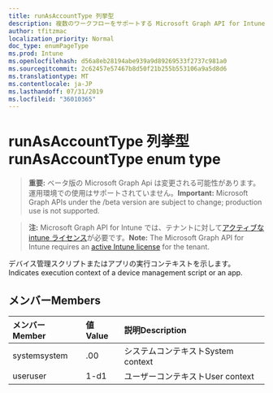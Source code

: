 ```yaml
---
title: runAsAccountType 列挙型
description: 複数のワークフローをサポートする Microsoft Graph API for Intune の runAsAccountType 列挙体について説明します。
author: tfitzmac
localization_priority: Normal
doc_type: enumPageType
ms.prod: Intune
ms.openlocfilehash: d56a8eb28194abe939a9d89269533f2737c981a0
ms.sourcegitcommit: 2c62457e57467b8d50f21b255b553106a9a5d8d6
ms.translationtype: MT
ms.contentlocale: ja-JP
ms.lasthandoff: 07/31/2019
ms.locfileid: "36010365"
---
```

# <a name="runasaccounttype-enum-type"></a><span data-ttu-id="91b6f-103">runAsAccountType 列挙型</span><span class="sxs-lookup"><span data-stu-id="91b6f-103">runAsAccountType enum type</span></span>

> <span data-ttu-id="91b6f-104">**重要:** ベータ版の Microsoft Graph Api は変更される可能性があります。運用環境での使用はサポートされていません。</span><span class="sxs-lookup"><span data-stu-id="91b6f-104">**Important:** Microsoft Graph APIs under the /beta version are subject to change; production use is not supported.</span></span>

> <span data-ttu-id="91b6f-105">**注:** Microsoft Graph API for Intune では、テナントに対して[アクティブな intune ライセンス](https://go.microsoft.com/fwlink/?linkid=839381)が必要です。</span><span class="sxs-lookup"><span data-stu-id="91b6f-105">**Note:** The Microsoft Graph API for Intune requires an [active Intune license](https://go.microsoft.com/fwlink/?linkid=839381) for the tenant.</span></span>

<span data-ttu-id="91b6f-106">デバイス管理スクリプトまたはアプリの実行コンテキストを示します。</span><span class="sxs-lookup"><span data-stu-id="91b6f-106">Indicates execution context of a device management script or an app.</span></span>

## <a name="members"></a><span data-ttu-id="91b6f-107">メンバー</span><span class="sxs-lookup"><span data-stu-id="91b6f-107">Members</span></span>
|<span data-ttu-id="91b6f-108">メンバー</span><span class="sxs-lookup"><span data-stu-id="91b6f-108">Member</span></span>|<span data-ttu-id="91b6f-109">値</span><span class="sxs-lookup"><span data-stu-id="91b6f-109">Value</span></span>|<span data-ttu-id="91b6f-110">説明</span><span class="sxs-lookup"><span data-stu-id="91b6f-110">Description</span></span>|
|:---|:---|:---|
|<span data-ttu-id="91b6f-111">system</span><span class="sxs-lookup"><span data-stu-id="91b6f-111">system</span></span>|<span data-ttu-id="91b6f-112">.0</span><span class="sxs-lookup"><span data-stu-id="91b6f-112">0</span></span>|<span data-ttu-id="91b6f-113">システムコンテキスト</span><span class="sxs-lookup"><span data-stu-id="91b6f-113">System context</span></span>|
|<span data-ttu-id="91b6f-114">user</span><span class="sxs-lookup"><span data-stu-id="91b6f-114">user</span></span>|<span data-ttu-id="91b6f-115">1-d</span><span class="sxs-lookup"><span data-stu-id="91b6f-115">1</span></span>|<span data-ttu-id="91b6f-116">ユーザーコンテキスト</span><span class="sxs-lookup"><span data-stu-id="91b6f-116">User context</span></span>|
